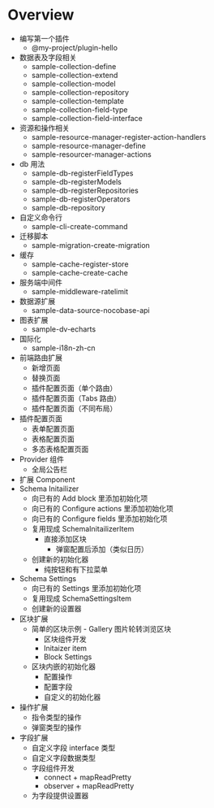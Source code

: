 # Overview

- 编写第一个插件
  - @my-project/plugin-hello
- 数据表及字段相关
  - sample-collection-define
  - sample-collection-extend
  - sample-collection-model
  - sample-collection-repository
  - sample-collection-template
  - sample-collection-field-type
  - sample-collection-field-interface
- 资源和操作相关
  - sample-resource-manager-register-action-handlers
  - sample-resource-manager-define
  - sample-resourcer-manager-actions
- db 用法
  - sample-db-registerFieldTypes
  - sample-db-registerModels
  - sample-db-registerRepositories
  - sample-db-registerOperators
  - sample-db-repository
- 自定义命令行
  - sample-cli-create-command
- 迁移脚本
  - sample-migration-create-migration
- 缓存
  - sample-cache-register-store
  - sample-cache-create-cache
- 服务端中间件
  - sample-middleware-ratelimit
- 数据源扩展
  - sample-data-source-nocobase-api
- 图表扩展
  - sample-dv-echarts
- 国际化
  - sample-i18n-zh-cn
- 前端路由扩展
  - 新增页面
  - 替换页面
  - 插件配置页面（单个路由）
  - 插件配置页面（Tabs 路由）
  - 插件配置页面（不同布局）
- 插件配置页面
  - 表单配置页面
  - 表格配置页面
  - 多态表格配置页面
- Provider 组件
  - 全局公告栏
- 扩展 Component
- Schema Initailizer
  - 向已有的 Add block 里添加初始化项
  - 向已有的 Configure actions 里添加初始化项
  - 向已有的 Configure fields 里添加初始化项
  - 复用现成 SchemaInitailizerItem
    - 直接添加区块
      - 弹窗配置后添加（类似日历）
  - 创建新的初始化器
    - 纯按钮和有下拉菜单
- Schema Settings
  - 向已有的 Settings 里添加初始化项
  - 复用现成 SchemaSettingsItem
  - 创建新的设置器
- 区块扩展
  - 简单的区块示例 - Gallery 图片轮转浏览区块
    - 区块组件开发
    - Initaizer item
    - Block Settings
  - 区块内嵌的初始化器
    - 配置操作
    - 配置字段
    - 自定义的初始化器
- 操作扩展
  - 指令类型的操作
  - 弹窗类型的操作
- 字段扩展
  - 自定义字段 interface 类型
  - 自定义字段数据类型
  - 字段组件开发
    - connect + mapReadPretty
    - observer + mapReadPretty
  - 为字段提供设置器
